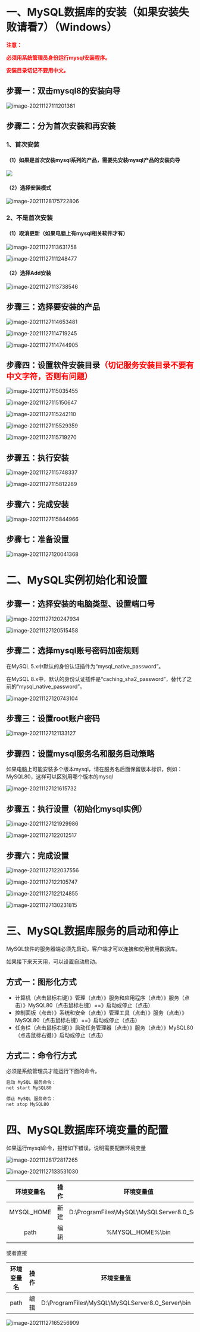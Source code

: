 

# 一、MySQL数据库的安装（如果安装失败请看7）（Windows）

<font color='red'>**注意：**</font>

<font color='red'>**必须用系统管理员身份运行mysql安装程序。**</font>

<font color='red'>**安装目录切记不要用中文。**</font>



## 步骤一：双击mysql8的安装向导

![image-20211127111201381](MySQL8.0_安装和使用文档.assets/image-20211127111201381.png)

## 步骤二：分为首次安装和再安装

### 1、首次安装

#### （1）如果是首次安装mysql系列的产品，需要先安装mysql产品的安装向导

![](MySQL8.0_安装和使用文档.assets/微信图片_20211127130718.jpg)

#### （2）选择安装模式

![image-20211128175722806](MySQL8.0_安装和使用文档.assets/image-20211128175722806.png)



### 2、不是首次安装

#### （1）取消更新（如果电脑上有mysql相关软件才有）

![image-20211127113631758](MySQL8.0_安装和使用文档.assets/image-20211127113631758.png)



![image-20211127111248477](MySQL8.0_安装和使用文档.assets/image-20211127111248477.png)

#### （2）选择Add安装

![image-20211127113738546](MySQL8.0_安装和使用文档.assets/image-20211127113738546.png)

## 步骤三：选择要安装的产品

![image-20211127114653481](MySQL8.0_安装和使用文档.assets/image-20211127114653481.png)

![image-20211127114719245](MySQL8.0_安装和使用文档.assets/image-20211127114719245.png)

![image-20211127114744905](MySQL8.0_安装和使用文档.assets/image-20211127114744905.png)

## 步骤四：设置软件安装目录<font color='red'>（切记服务安装目录不要有中文字符，否则有问题）</font>

![image-20211127115035455](MySQL8.0_安装和使用文档.assets/image-20211127115035455.png)

![image-20211127115150647](MySQL8.0_安装和使用文档.assets/image-20211127115150647.png)

![image-20211127115242110](MySQL8.0_安装和使用文档.assets/image-20211127115242110.png)

![image-20211127115529359](MySQL8.0_安装和使用文档.assets/image-20211127115529359.png)

![image-20211127115719270](MySQL8.0_安装和使用文档.assets/image-20211127115719270.png)

## 步骤五：执行安装

![image-20211127115748337](MySQL8.0_安装和使用文档.assets/image-20211127115748337.png)

![image-20211127115812289](MySQL8.0_安装和使用文档.assets/image-20211127115812289.png)

## 步骤六：完成安装

![image-20211127115844966](MySQL8.0_安装和使用文档.assets/image-20211127115844966.png)

## 步骤七：准备设置

![image-20211127120041368](MySQL8.0_安装和使用文档.assets/image-20211127120041368.png)

# 二、MySQL实例初始化和设置

## 步骤一：选择安装的电脑类型、设置端口号

![image-20211127120247934](MySQL8.0_安装和使用文档.assets/image-20211127120247934.png)

![image-20211127120515458](MySQL8.0_安装和使用文档.assets/image-20211127120515458.png)

## 步骤二：选择mysql账号密码加密规则

在MySQL 5.x中默认的身份认证插件为“mysql_native_password”。

在MySQL 8.x中，默认的身份认证插件是“caching_sha2_password”，替代了之前的“mysql_native_password”。

![image-20211127120743104](MySQL8.0_安装和使用文档.assets/image-20211127120743104.png)

## 步骤三：设置root账户密码

![image-20211127121133127](MySQL8.0_安装和使用文档.assets/image-20211127121133127.png)

## 步骤四：设置mysql服务名和服务启动策略

如果电脑上可能安装多个版本mysql，请在服务名后面保留版本标识，例如：MySQL80，这样可以区别用哪个版本的mysql

![image-20211127121615732](MySQL8.0_安装和使用文档.assets/image-20211127121615732.png)

## 步骤五：执行设置（初始化mysql实例）

![image-20211127121929986](MySQL8.0_安装和使用文档.assets/image-20211127121929986.png)

![image-20211127122012517](MySQL8.0_安装和使用文档.assets/image-20211127122012517.png)

## 步骤六：完成设置

![image-20211127122037556](MySQL8.0_安装和使用文档.assets/image-20211127122037556.png)

![image-20211127122105747](MySQL8.0_安装和使用文档.assets/image-20211127122105747.png)

![image-20211127122124855](MySQL8.0_安装和使用文档.assets/image-20211127122124855.png)

![image-20211127130231815](MySQL8.0_安装和使用文档.assets/image-20211127130231815.png)

# 三、MySQL数据库服务的启动和停止

MySQL软件的服务器端必须先启动，客户端才可以连接和使用使用数据库。

如果接下来天天用，可以设置自动启动。

## 方式一：图形化方式

* 计算机（点击鼠标右键）》管理（点击）》服务和应用程序（点击）》服务（点击）》MySQL80（点击鼠标右键）==》启动或停止（点击）
* 控制面板（点击）》系统和安全（点击）》管理工具（点击）》服务（点击）》MySQL80（点击鼠标右键）==》启动或停止（点击）
* 任务栏（点击鼠标右键）》启动任务管理器（点击）》服务（点击）》MySQL80（点击鼠标右键）》启动或停止（点击）

## 方式二：命令行方式

必须是系统管理员才能运行下面的命令。

```cmd
启动 MySQL 服务命令：
net start MySQL80

停止 MySQL 服务命令：
net stop MySQL80
```

# 四、MySQL数据库环境变量的配置

如果运行mysql命令，报错如下错误，说明需要配置环境变量

![image-20211128172817265](MySQL8.0_安装和使用文档.assets/image-20211128172817265.png)

![image-20211127133531030](MySQL8.0_安装和使用文档.assets/image-20211127133531030.png)



| 环境变量名 | 操作 |                 环境变量值                  |
| :--------: | :--: | :-----------------------------------------: |
| MYSQL_HOME | 新建 | D:\ProgramFiles\MySQL\MySQLServer8.0_Server |
|    path    | 编辑 |              %MYSQL_HOME%\bin               |

或者直接

| 环境变量名 | 操作 |                   环境变量值                    |
| :--------: | :--: | :---------------------------------------------: |
|    path    | 编辑 | D:\ProgramFiles\MySQL\MySQLServer8.0_Server\bin |

![image-20211127165256909](MySQL8.0_安装和使用文档.assets/image-20211127165256909.png)
